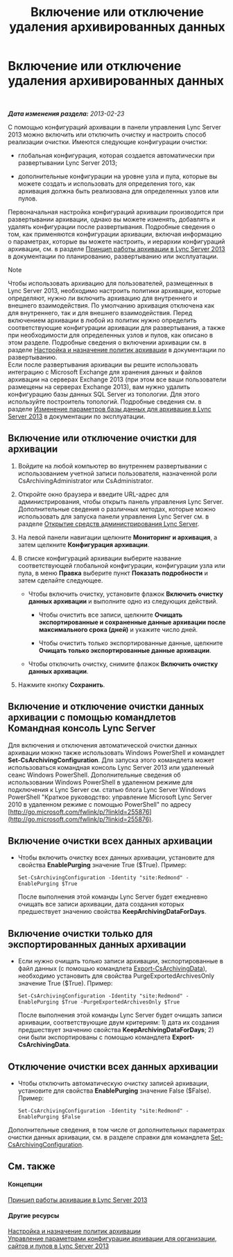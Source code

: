 ﻿---
title: Включение или отключение удаления архивированных данных
TOCTitle: Включение или отключение удаления архивированных данных
ms:assetid: 28cef09f-0970-4fc3-8315-f26689e3e187
ms:mtpsurl: https://technet.microsoft.com/ru-ru/library/Gg520968(v=OCS.15)
ms:contentKeyID: 49309253
ms.date: 05/19/2016
mtps_version: v=OCS.15
ms.translationtype: HT
---

# Включение или отключение удаления архивированных данных

 

_**Дата изменения раздела:** 2013-02-23_

С помощью конфигураций архивации в панели управления Lync Server 2013 можно включить или отключить очистку и настроить способ реализации очистки. Имеются следующие конфигурации очистки:

  - глобальная конфигурация, которая создается автоматически при развертывании Lync Server 2013;

  - дополнительные конфигурации на уровне узла и пула, которые вы можете создать и использовать для определения того, как архивация должна быть реализована для определенных узлов или пулов.

Первоначальная настройка конфигураций архивации производится при развертывании архивации, однако вы можете изменять, добавлять и удалять конфигурации после развертывания. Подробные сведения о том, как применяются конфигурации архивации, включая информацию о параметрах, которые вы можете настроить, и иерархии конфигураций архивации, см. в разделе [Принцип работы архивации в Lync Server 2013](lync-server-2013-how-archiving-works.md) в документации по планированию, развертыванию или эксплуатации.

> [!note]  
> Чтобы использовать архивацию для пользователей, размещенных в Lync Server 2013, необходимо настроить политики архивации, которые определяют, нужно ли включить архивацию для внутреннего и внешнего взаимодействия. По умолчанию архивация отключена как для внутреннего, так и для внешнего взаимодействия. Перед включением архивации в любой из политик нужно определить соответствующие конфигурации архивации для развертывания, а также при необходимости для определенных узлов и пулов, как описано в этом разделе. Подробные сведения о включении архивации см. в разделе <a href="lync-server-2013-configuring-and-assigning-archiving-policies.md">Настройка и назначение политик архивации</a> в документации по развертыванию.<br />Если после развертывания архивации вы решите использовать интеграцию с Microsoft Exchange для хранения данных и файлов архивации на серверах Exchange 2013 (при этом все ваши пользователи размещены на серверах Exchange 2013), вам нужно удалить конфигурацию базы данных SQL Server из топологии. Для этого используйте построитель топологий. Подробные сведения см. в разделе <a href="lync-server-2013-changing-archiving-database-options.md">Изменение параметров базы данных для архивации в Lync Server 2013</a> в документации по эксплуатации.

## Включение или отключение очистки для архивации

1.  Войдите на любой компьютер во внутреннем развертывании с использованием учетной записи пользователя, назначенной роли CsArchivingAdministrator или CsAdministrator.

2.  Откройте окно браузера и введите URL-адрес для администрирования, чтобы открыть панель управления Lync Server. Дополнительные сведения о различных методах, которые можно использовать для запуска панели управления Lync Server см. в разделе [Открытие средств администрирования Lync Server](lync-server-2013-open-lync-server-administrative-tools.md).

3.  На левой панели навигации щелкните **Мониторинг и архивация**, а затем щелкните **Конфигурация архивации**.

4.  В списке конфигураций архивации выберите название соответствующей глобальной конфигурации, конфигурации узла или пула, в меню **Правка** выберите пункт **Показать подробности** и затем сделайте следующее.
    
      - Чтобы включить очистку, установите флажок **Включить очистку данных архивации** и выполните одно из следующих действий.
        
          - Чтобы очистить все записи, щелкните **Очищать экспортированные и сохраненные данные архивации после максимального срока (дней)** и укажите число дней.
        
          - Чтобы очистить только экспортированные данные, щелкните **Очищать только экспортированные данные архивации**.
    
      - Чтобы отключить очистку, снимите флажок **Включить очистку данных архивации**.

5.  Нажмите кнопку **Сохранить**.

## Включение и отключение очистки данных архивации с помощью командлетов Командная консоль Lync Server

Для включения и отключения автоматической очистки данных архивации можно также использовать Windows PowerShell и командлет **Set-CsArchivingConfiguration**. Для запуска этого командлета может использоваться командная консоль Lync Server 2013 или удаленный сеанс Windows PowerShell. Дополнительные сведения об использовании Windows PowerShell в удаленном режиме для подключения к Lync Server см. статью блога Lync Server Windows PowerShell "Краткое руководство: управление Microsoft Lync Server 2010 в удаленном режиме с помощью PowerShell" по адресу [http://go.microsoft.com/fwlink/p/?linkId=255876](http://go.microsoft.com/fwlink/p/?linkid=255876).

## Включение очистки всех данных архивации

  - Чтобы включить очистку всех данных архивации, установите для свойства **EnablePurging** значение True ($True). Пример:
    
        Set-CsArchivingConfiguration -Identity "site:Redmond" -EnablePurging $True
    
    После выполнения этой команды Lync Server будет ежедневно очищать все записи архивации, дата создания которых предшествует значению свойства **KeepArchivingDataForDays**.

## Включение очистки только для экспортированных данных архивации

  - Если нужно очищать только записи архивации, экспортированные в файл данных (с помощью командлета [Export-CsArchivingData](https://docs.microsoft.com/en-us/powershell/module/skype/Export-CsArchivingData)), необходимо установить для свойства PurgeExportedArchivesOnly значение True ($True). Пример:
    
        Set-CsArchivingConfiguration -Identity "site:Redmond" -EnablePurging $True -PurgeExportedArchivesOnly $True
    
    После выполнения этой команды Lync Server будет очищать записи архивации, соответствующие двум критериям: 1) дата их создания предшествует значению свойства **KeepArchivingDataForDays**; 2) они были экспортированы с помощью командлета **Export-CsArchivingData**.

## Отключение очистки всех данных архивации

  - Чтобы отключить автоматическую очистку записей архивации, установите для свойства **EnablePurging** значение False ($False). Пример:
    
        Set-CsArchivingConfiguration -Identity "site:Redmond" -EnablePurging $False

Дополнительные сведения, в том числе от дополнительных параметрах очистки данных архивации, см. в разделе справки для командлета [Set-CsArchivingConfiguration](https://docs.microsoft.com/en-us/powershell/module/skype/Set-CsArchivingConfiguration).

## См. также

#### Концепции

[Принцип работы архивации в Lync Server 2013](lync-server-2013-how-archiving-works.md)  

#### Другие ресурсы

[Настройка и назначение политик архивации](lync-server-2013-configuring-and-assigning-archiving-policies.md)  
[Управление параметрами конфигурации архивации для организации, сайтов и пулов в Lync Server 2013](lync-server-2013-managing-archiving-configuration-options-for-your-organization-sites-and-pools.md)

